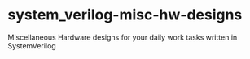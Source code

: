 # system_verilog-misc-hw-designs
Miscellaneous Hardware designs for your daily work tasks written in SystemVerilog
